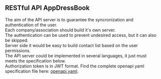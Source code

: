 ## RESTful API AppDressBook

The aim of the API server is to guarantee the syncronization and authentication of the user.  
Each company/association should build it's own server.  
The authentication can be used to prevent undesired access, but it can also be skipped.  
Server side it would be easy to build contact list based on the user permissions.  
The API server could be implemented in several languages, it just must meets the specification below.  
Authorization token is in JWT format. Find the complete openapi yaml specification file here: [openapi.yaml](openapi.yaml).